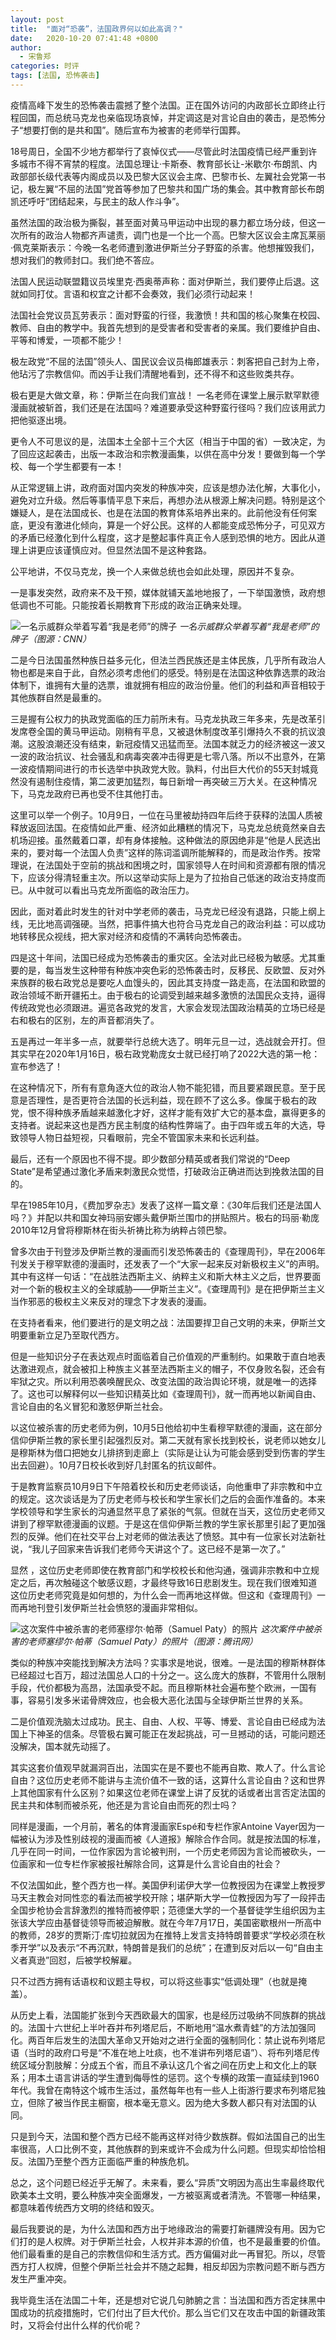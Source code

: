 ```yaml
---
layout: post
title:  "面对“恐袭”，法国政界何以如此高调？"
date:   2020-10-20 07:41:48 +0800
author: 
  - 宋鲁郑
categories: 时评
tags: [法国, 恐怖袭击]
---
```

疫情高峰下发生的恐怖袭击震撼了整个法国。正在国外访问的内政部长立即终止行程回国，而总统马克龙也亲临现场哀悼，并定调这是对言论自由的袭击，是恐怖分子“想要打倒的是共和国”。随后宣布为被害的老师举行国葬。

18号周日，全国不少地方都举行了哀悼仪式——尽管此时法国疫情已经严重到许多城市不得不宵禁的程度。法国总理让·卡斯泰、教育部长让-米歇尔·布朗凯、内政部部长级代表等内阁成员以及巴黎大区议会主席、巴黎市长、左翼社会党第一书记，极左翼“不屈的法国”党首等参加了巴黎共和国广场的集会。其中教育部长布朗凯还呼吁“团结起来，与民主的敌人作斗争”。

虽然法国的政治极为撕裂，甚至面对黄马甲运动中出现的暴力都立场分歧，但这一次所有的政治人物都齐声谴责，调门也是一个比一个高。巴黎大区议会主席瓦莱丽·佩克莱斯表示：今晚一名老师遭到激进伊斯兰分子野蛮的杀害。他想摧毁我们，想对我们的教师封口。我们绝不答应。

法国人民运动联盟籍议员埃里克·西奥蒂声称：面对伊斯兰，我们要停止后退。这就如同打仗。言语和权宜之计都不会奏效，我们必须行动起来！

法国社会党议员瓦劳表示：面对野蛮的行径，我激愤！共和国的核心聚集在校园、教师、自由的教学中。我首先想到的是受害者和受害者的亲属。我们要维护自由、平等和博爱，一项都不能少！

极左政党“不屈的法国”领头人、国民议会议员梅郎雄表示：刺客把自己封为上帝，他玷污了宗教信仰。而凶手让我们清醒地看到，还不得不和这些败类共存。

极右更是大做文章，称：伊斯兰在向我们宣战！ 一名老师在课堂上展示默罕默德漫画就被斩首，我们还是在法国吗？难道要承受这种野蛮行径吗？我们应该用武力把他驱逐出境。

更令人不可思议的是，法国本土全部十三个大区（相当于中国的省）一致决定，为了回应这起袭击，出版一本政治和宗教漫画集，以供在高中分发！要做到每一个学校、每一个学生都要有一本！

从正常逻辑上讲，政府面对国内突发的种族冲突，应该是想办法化解，大事化小，避免对立升级。然后等事情平息下来后，再想办法从根源上解决问题。特别是这个嫌疑人，是在法国成长、也是在法国的教育体系培养出来的。此前他没有任何案底，更没有激进化倾向，算是一个好公民。这样的人都能变成恐怖分子，可见双方的矛盾已经激化到什么程度，这才是整起事件真正令人感到恐惧的地方。因此从道理上讲更应该谨慎应对。但显然法国不是这种套路。

公平地讲，不仅马克龙，换一个人来做总统也会如此处理，原因并不复杂。

一是事发突然，政府来不及干预，媒体就铺天盖地地报了，一下举国激愤，政府想低调也不可能。只能按着长期教育下形成的政治正确来处理。

![一名示威群众举着写着“我是老师”的牌子]({{site.url}/assets/images/20201019163757566.jpg})
*一名示威群众举着写着“我是老师”的牌子（图源：CNN）*

二是今日法国虽然种族日益多元化，但法兰西民族还是主体民族，几乎所有政治人物也都是来自于此，自然必须考虑他们的感受。特别是在法国这种依靠选票的政治体制下，谁拥有大量的选票，谁就拥有相应的政治份量。他们的利益和声音相较于其他族群自然是最重的。

三是握有公权力的执政党面临的压力前所未有。马克龙执政三年多来，先是改革引发席卷全国的黄马甲运动。刚稍有平息，又被退休制度改革引爆持久不衰的抗议浪潮。这股浪潮还没有结束，新冠疫情又迅猛而至。法国本就乏力的经济被这一波又一波的政治抗议、社会骚乱和病毒突袭冲击得更是七零八落。所以不出意外，在第一波疫情期间进行的市长选举中执政党大败。孰料，付出巨大代价的55天封城竟然没有遏制住疫情，第二波更加猛烈，每日新增一再突破三万大关。在这种情况下，马克龙政府已再也受不住其他打击。

这里可以举一个例子。10月9日，一位在马里被劫持四年后终于获释的法国人质被释放返回法国。在疫情如此严重、经济如此糟糕的情况下，马克龙总统竟然亲自去机场迎接。虽然戴着口罩，却有身体接触。这种做法的原因绝非是“他是人民选出来的，要对每一个法国人负责”这样的陈词滥调所能解释的，而是政治作秀。按常理说，在法国处于空前的挑战和困境之时，国家领导人在时间和资源都有限的情况下，应该分得清轻重主次。所以这举动实际上是为了拉抬自己低迷的政治支持度而已。从中就可以看出马克龙所面临的政治压力。

因此，面对着此时发生的针对中学老师的袭击，马克龙已经没有退路，只能上纲上线，无比地高调强硬。当然，把事件搞大也符合马克龙自己的政治利益：可以成功地转移民众视线，把大家对经济和疫情的不满转向恐怖袭击。

四是这十年间，法国已经成为恐怖袭击的重灾区。全法对此已经极为敏感。尤其重要的是，每当发生这种带有种族冲突色彩的恐怖袭击时，反移民、反欧盟、反对外来族群的极右政党总是要吃人血馒头的，因此其支持度一路走高，在法国和欧盟的政治领域不断开疆拓土。由于极右的论调受到越来越多激愤的法国民众支持，逼得传统政党也必须跟进。遍览各政党的发言，大家会发现法国政治精英的立场已经是右和极右的区别，左的声音都消失了。

五是再过一年半多一点，就要举行总统大选了。明年元旦一过，选战就会开打。但其实早在2020年1月16日，极右政党勒庞女士就已经打响了2022大选的第一枪：宣布参选了！

在这种情况下，所有有意角逐大位的政治人物不能犯错，而且要紧跟民意。至于民意是否理性，是否更符合法国的长远利益，现在顾不了这么多。像属于极右的政党，恨不得种族矛盾越来越激化才好，这样才能有效扩大它的基本盘，赢得更多的支持者。说起来这也是西方民主制度的结构性弊端了。由于四年或五年的大选，导致领导人物日益短视，只看眼前，完全不管国家未来和长远利益。

最后，还有一个原因也不得不提。即少数部分精英或者我们常说的“Deep State”是希望通过激化矛盾来刺激民众觉悟，打破政治正确进而达到挽救法国的目的。

早在1985年10月，《费加罗杂志》发表了这样一篇文章：《30年后我们还是法国人吗？》并配以共和国女神玛丽安娜头戴伊斯兰围巾的拼贴照片。极右的玛丽·勒庞2010年12月曾将穆斯林在街头祈祷比称为纳粹占领巴黎。

曾多次由于刊登涉及伊斯兰教的漫画而引发恐怖袭击的《查理周刊》，早在2006年刊发关于穆罕默德的漫画时，还发表了一个“大家一起来反对新极权主义”的声明。其中有这样一句话：“在战胜法西斯主义、纳粹主义和斯大林主义之后，世界要面对一个新的极权主义的全球威胁——伊斯兰主义”。《查理周刊》是在把伊斯兰主义当作邪恶的极权主义来反对的理念下才发表的漫画。

在支持者看来，他们要进行的是文明之战：法国要捍卫自己文明的未来，伊斯兰文明要重新立足乃至取代西方。

但是一些知识分子在表达观点时面临着自己价值观的严重制约。如果敢于直白地表达激进观点，就会被扣上种族主义甚至法西斯主义的帽子，不仅身败名裂，还会有牢狱之灾。所以利用恐袭唤醒民众、改变法国的政治舆论环境，就是唯一的选择了。这也可以解释何以一些知识精英比如《查理周刊》，就一而再地以新闻自由、言论自由的名义冒犯和激怒伊斯兰社会。

以这位被杀害的历史老师为例，10月5日他给初中生看穆罕默德的漫画，这在部分信仰伊斯兰教的家长里引起强烈反对。第二天就有家长找到校长，说老师以她女儿是穆斯林为借口把她女儿排挤到走廊上（实际是让认为可能会感到受到伤害的学生出去回避）。10月7日校长收到好几封匿名的抗议邮件。

于是教育监察员10月9日下午陪着校长和历史老师谈话，向他重申了非宗教和中立的规定。这次谈话是为了历史老师与校长和学生家长们之后的会面作准备的。本来学校领导和学生家长的沟通显然平息了紧张的气氛。但就在当天，这位历史老师又讲到了穆罕默德漫画的议题。于是这在信仰伊斯兰教的学生家长那里引起了更加强烈的反弹。他们在社交平台上对老师的做法表达了愤怒。其中有一位家长对法新社说，“我儿子回家来告诉我们老师今天讲这个了。这已经不是第一次了。”

显然 ，这位历史老师即使在教育部门和学校校长和他沟通，强调非宗教和中立规定之后，再次触碰这个敏感议题，才最终导致16日悲剧发生。现在我们很难知道这位历史老师究竟是如何想的，为什么会一而再地这样做。但这和《查理周刊》一而再地刊登引发伊斯兰社会愤怒的漫画非常相似。

![这次案件中被杀害的老师塞缪尔·帕蒂（Samuel Paty）的照片]({{site}}/assets/image/20201019164339384.png)
*这次案件中被杀害的老师塞缪尔·帕蒂（Samuel Paty）的照片（图源：腾讯网）*

类似的种族冲突能找到解决方法吗？实事求是地说，很难。一是法国的穆斯林群体已经超过七百万，超过法国总人口的十分之一。这么庞大的族群，不管用什么限制手段，代价都极为高昂，法国承受不起。而且穆斯林社会遍布整个欧洲，一国有事，容易引发多米诺骨牌效应，也会极大恶化法国与全球伊斯兰世界的关系。

二是价值观洗脑太过成功。民主、自由、人权、平等、博爱、言论自由已经成为法国上下神圣的信条。尽管极右翼可能正在发起挑战，可一旦撼动的话，可能问题还没解决，国本就先动摇了。

其实这套价值观早就漏洞百出，法国实在是不要也不能再自欺、欺人了。什么言论自由？这位历史老师不能讲与主流价值不一致的话，这算什么言论自由？这和世界上其他国家有什么区别？如果这位老师在课堂上讲了反犹的话或者出言否定法国的民主共和体制而被杀死，他还是为言论自由而死的烈士吗？

同样是漫画，一个月前，著名的体育漫画家Espé和专栏作家Antoine Vayer因为一幅被认为涉及性别歧视的漫画而被《人道报》解除合作合同。就是按法国的标准，几乎在同一时间，一位作家因为言论被判刑，一个历史老师因为言论而被砍头，一位画家和一位专栏作家被报社解除合同，这算是什么言论自由的社会？

不仅法国如此，整个西方也一样。美国伊利诺伊大学一位教授因为在课堂上教授罗马天主教会对同性恋的看法而被学校开除；堪萨斯大学一位教授因为写了一段抨击全国步枪协会言辞激烈的推特而被停职；范德堡大学的一个基督徒学生组织因为主张该大学应由基督徒领导而被迫解散。就在今年7月17日，美国密歇根州一所高中的教师，28岁的贾斯汀·库切拉就因为在推特上发言支持特朗普要求“学校必须在秋季开学”以及表示“不再沉默，特朗普是我们的总统”；在遭到反对后以一句“自由主义者真逊”回怼，后被学校解雇。

只不过西方拥有话语权和议题主导权，可以将这些事实“低调处理”（也就是掩盖）。

从历史上看，法国能扩张到今天西欧最大的国家，也是经历过吸纳不同族群的挑战的。法国十六世纪上半叶吞并布列塔尼后，不断地用“温水煮青蛙”的方法加强同化。两百年后发生的法国大革命又开始对之进行全面的强制同化：禁止说布列塔尼语（当时的政府口号是“不准在地上吐痰，也不准讲布列塔尼语”）、将布列塔尼传统区域分割肢解：分成五个省，而且不承认这几个省之间在历史上和文化上的联系；用本土语言讲话的学生遭到侮辱性的惩罚。这个专横的政策一直延续到1960年代。我曾在南特这个城市生活过，虽然每年也有一些人上街游行要求布列塔尼独立，但除了被当作民主橱窗，根本毫无意义。因为绝大多数人都只有对法国的认同。

只是到今天，法国和整个西方已经不能再这样对待少数族群。假如法国自己的出生率很高，人口比例不变，其他族群的到来或许不会成为什么问题。但现实却恰恰相反。法国乃至整个西方正面临严重的种族危机。

总之，这个问题已经近乎无解了。未来看，要么“异质”文明因为高出生率最终取代欧美本土文明，要么种族冲突全面爆发，一方被驱离或者清洗。不管哪一种结果，都意味着传统西方文明的终结和毁灭。

最后我要说的是，为什么法国和西方出于地缘政治的需要打新疆牌没有用。因为它们打的是人权牌。对于伊斯兰社会，人权并非本源的价值，也不是最重要的价值。他们最看重的是自己的宗教信仰和生活方式。西方偏偏对此一再冒犯。所以，尽管西方打人权牌，但整个伊斯兰社会并不随之起舞，相反却因为宗教问题不断与西方发生严重冲突。

我毕竟生活在法国二十年，还是想对它说几句肺腑之言：当法国和西方否定抹黑中国成功的抗疫措施时，它们付出了巨大代价。那么当它们又在攻击中国的新疆政策时，又将会付出什么样的代价呢？